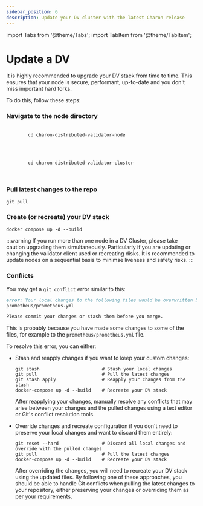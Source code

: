 ```yaml
---
sidebar_position: 6
description: Update your DV cluster with the latest Charon release
---
```

import Tabs from '@theme/Tabs';
import TabItem from '@theme/TabItem';

# Update a DV

It is highly recommended to upgrade your DV stack from time to time. This ensures that your node is secure, performant, up-to-date and you don't miss important hard forks.

To do this, follow these steps:

### Navigate to the node directory

<Tabs groupId="group-solo">
  <TabItem value="group" label="charon-distributed-validator-node" default>
    <pre>
      <code>
        cd charon-distributed-validator-node
      </code>
    </pre>
  </TabItem>
  
  <TabItem value="solo" label="charon-distributed-validator-cluster">
    <pre>
      <code>
        cd charon-distributed-validator-cluster
      </code>
    </pre>
  </TabItem>
</Tabs>

### Pull latest changes to the repo

```shell
git pull
```

### Create (or recreate) your DV stack

```shell
docker compose up -d --build
```

:::warning
If you run more than one node in a DV Cluster, please take caution upgrading them simultaneously. Particularly if you are updating or changing the validator client used or recreating disks. It is recommended to update nodes on a sequential basis to minimse liveness and safety risks.
:::

### Conflicts

You may get a `git conflict` error similar to this:

```markdown
error: Your local changes to the following files would be overwritten by merge:
prometheus/prometheus.yml

Please commit your changes or stash them before you merge.
```

This is probably because you have made some changes to some of the files, for example to the `prometheus/prometheus.yml` file.

To resolve this error, you can either:

- Stash and reapply changes if you want to keep your custom changes:

    ```shell
    git stash                       # Stash your local changes
    git pull                        # Pull the latest changes
    git stash apply                 # Reapply your changes from the stash
    docker-compose up -d --build    # Recreate your DV stack
    ```

    After reapplying your changes, manually resolve any conflicts that may arise between your changes and the pulled changes using a text editor or Git's conflict resolution tools.

- Override changes and recreate configuration if you don't need to preserve your local changes and want to discard them entirely:

    ```shell
    git reset --hard                # Discard all local changes and override with the pulled changes
    git pull                        # Pull the latest changes
    docker-compose up -d --build    # Recreate your DV stack
    ```

    After overriding the changes, you will need to recreate your DV stack using the updated files.
    By following one of these approaches, you should be able to handle Git conflicts when pulling the latest changes to your repository, either preserving your changes or overriding them as per your requirements.
